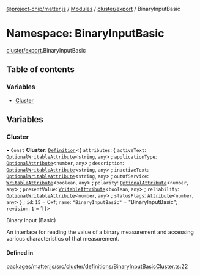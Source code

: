 [@project-chip/matter.js](../README.md) / [Modules](../modules.md) / [cluster/export](cluster_export.md) / BinaryInputBasic

# Namespace: BinaryInputBasic

[cluster/export](cluster_export.md).BinaryInputBasic

## Table of contents

### Variables

- [Cluster](cluster_export.BinaryInputBasic.md#cluster)

## Variables

### Cluster

• `Const` **Cluster**: [`Definition`](cluster_export.ClusterFactory.md#definition)\<\{ `attributes`: \{ `activeText`: [`OptionalWritableAttribute`](cluster_export.md#optionalwritableattribute)\<`string`, `any`\> ; `applicationType`: [`OptionalAttribute`](cluster_export.md#optionalattribute)\<`number`, `any`\> ; `description`: [`OptionalWritableAttribute`](cluster_export.md#optionalwritableattribute)\<`string`, `any`\> ; `inactiveText`: [`OptionalWritableAttribute`](cluster_export.md#optionalwritableattribute)\<`string`, `any`\> ; `outOfService`: [`WritableAttribute`](cluster_export.md#writableattribute)\<`boolean`, `any`\> ; `polarity`: [`OptionalAttribute`](cluster_export.md#optionalattribute)\<`number`, `any`\> ; `presentValue`: [`WritableAttribute`](cluster_export.md#writableattribute)\<`boolean`, `any`\> ; `reliability`: [`OptionalWritableAttribute`](cluster_export.md#optionalwritableattribute)\<`number`, `any`\> ; `statusFlags`: [`Attribute`](cluster_export.md#attribute)\<`number`, `any`\>  } ; `id`: ``15`` = 0xf; `name`: ``"BinaryInputBasic"`` = "BinaryInputBasic"; `revision`: ``1`` = 1 }\>

Binary Input (Basic)

An interface for reading the value of a binary measurement and accessing various characteristics of that
measurement.

#### Defined in

[packages/matter.js/src/cluster/definitions/BinaryInputBasicCluster.ts:22](https://github.com/project-chip/matter.js/blob/dfd1dc35/packages/matter.js/src/cluster/definitions/BinaryInputBasicCluster.ts#L22)
